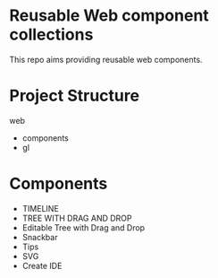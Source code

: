 Reusable Web component collections
=======
This repo aims providing reusable web components.

Project Structure
=================
web
 - components
 - gl

Components
=====
- TIMELINE
- TREE WITH DRAG AND DROP
- Editable Tree with Drag and Drop
- Snackbar
- Tips
- SVG
- Create IDE
